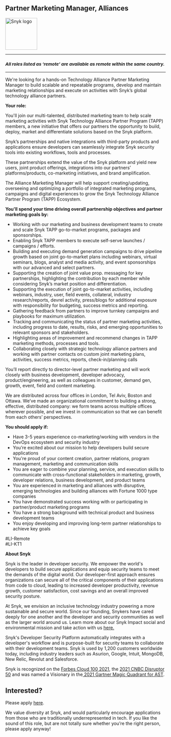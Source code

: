 Partner Marketing Manager, Alliances
---

<img src="https://res.cloudinary.com/snyk/image/upload/v1537345894/press-kit/brand/logo-black.png" width="100" alt="Snyk logo" />

<hr>
<h3><em><strong><sub>All roles listed as ‘remote’ are available as remote within the same country.</sub></strong></em></h3>
<hr>
<p><span style="font-weight: 400;">We're looking for a hands-on Technology Alliance Partner Marketing Manager to build scalable and repeatable programs, develop and maintain marketing relationships and execute on activities with Snyk’s global technology alliance partners.&nbsp;</span></p>
<p><strong>Your role:</strong></p>
<p><span style="font-weight: 400;">You'll join our multi-talented, distributed marketing team to help scale marketing activities with Snyk Technology Alliance Partner Program (TAPP) members, a new initiative that offers our partners the opportunity to build, deploy, market and differentiate solutions based on the Snyk platform.&nbsp;</span></p>
<p><span style="font-weight: 400;">Snyk’s partnerships and native integrations with third-party products and applications ensure developers can seamlessly integrate Snyk security tools into existing workflows, tools and processes.</span></p>
<p><span style="font-weight: 400;">These partnerships extend the value of the Snyk platform and yield new users, joint product offerings, integrations into our partners’ platforms/products, co-marketing initiatives, and brand amplification.&nbsp;&nbsp;&nbsp;</span></p>
<p><span style="font-weight: 400;">The Alliance Marketing Manager will help support creating/updating, overseeing and optimizing a portfolio of integrated marketing programs, campaigns and digital experiences to grow the Snyk Technology Alliance Partner Program (TAPP) Ecosystem.</span></p>
<p><strong>You'll spend your time driving overall partnership objectives and partner marketing goals by:</strong></p>
<ul>
<li style="font-weight: 400;"><span style="font-weight: 400;">Working with our marketing and business development teams to create and scale Snyk TAPP go-to-market programs, packages and sponsorships.</span></li>
<li style="font-weight: 400;"><span style="font-weight: 400;">Enabling Snyk TAPP members to execute self-serve launches / campaigns / efforts.</span></li>
<li style="font-weight: 400;"><span style="font-weight: 400;">Building and executing demand generation campaigns to drive pipeline growth based on joint go-to-market plans including webinars, virtual seminars, blogs, analyst and media activity, and event sponsorships with our advanced and select partners.</span></li>
<li style="font-weight: 400;"><span style="font-weight: 400;">Supporting the creation of joint value prop. messaging for key partnerships, highlighting the contribution by each member while considering Snyk’s market position and differentiation.</span></li>
<li style="font-weight: 400;"><span style="font-weight: 400;">Supporting the execution of joint go-to-market activities, including webinars, industry, user, field events, collateral, industry research/reports, devrel activity, press/blogs for additional exposure with responsibility for budgeting, success metrics and reporting.&nbsp;</span></li>
<li style="font-weight: 400;"><span style="font-weight: 400;">Gathering feedback from partners to improve turnkey campaigns and playbooks for maximum utilization.</span></li>
<li style="font-weight: 400;"><span style="font-weight: 400;">Tracking and communicating the status of partner marketing activities, including progress to date, results, risks, and emerging opportunities to relevant sponsors and stakeholders.</span></li>
<li style="font-weight: 400;"><span style="font-weight: 400;">Highlighting areas of improvement and recommend changes in TAPP marketing methods, processes and tools.</span></li>
<li style="font-weight: 400;"><span style="font-weight: 400;">Collaborating closely with strategic technology alliance partners and working with partner contacts on custom joint marketing plans, activities, success metrics, reports, check-in/planning calls&nbsp;&nbsp;&nbsp;</span></li>
</ul>
<p><span style="font-weight: 400;">You’ll report directly to director-level partner marketing and will work closely with business development, developer advocacy, product/engineering, as well as colleagues in customer, demand gen, growth, event, field and content marketing.</span></p>
<p><span style="font-weight: 400;">We are distributed across four offices in London, Tel Aviv, Boston and Ottawa. We’ve made an organizational commitment to building a strong, effective, distributed company: we form teams across multiple offices wherever possible, and we invest in communication so that we can benefit from each others’ perspectives.&nbsp;</span></p>
<p><strong>You should apply if:</strong></p>
<ul>
<li style="font-weight: 400;"><span style="font-weight: 400;">Have 3-5 years experience co-marketing/working with vendors in the DevOps ecosystem and security industry&nbsp;</span></li>
<li style="font-weight: 400;"><span style="font-weight: 400;">You’re excited about our mission to help developers build secure applications&nbsp;&nbsp;</span></li>
<li style="font-weight: 400;"><span style="font-weight: 400;">You're proud of your content creation, partner relations, program management, marketing and communication skills</span></li>
<li style="font-weight: 400;"><span style="font-weight: 400;">You are eager to combine your planning, service, and execution skills to communicate with cross-functional stakeholders in marketing, growth, developer relations, business development, and product teams</span></li>
<li style="font-weight: 400;"><span style="font-weight: 400;">You are experienced in marketing and alliances with disruptive, emerging technologies and building alliances with Fortune 1000 type companies</span></li>
<li style="font-weight: 400;"><span style="font-weight: 400;">You have demonstrated success working with or participating in partner/product marketing programs&nbsp;</span></li>
<li style="font-weight: 400;"><span style="font-weight: 400;">You have a strong background with technical product and business development teams</span></li>
<li style="font-weight: 400;"><span style="font-weight: 400;">You enjoy developing and improving long-term partner relationships to achieve key goals</span></li>
</ul>
<p><span style="font-weight: 400;">#LI-Remote<br>#LI-KT1</span></p><div class="content-conclusion"><p><strong>About Snyk</strong></p>
<p><span style="font-weight: 400;">Snyk is the leader in developer security. We empower the world's developers to build secure applications and equip security teams to meet the demands of the digital world. Our developer-first approach ensures organizations can secure all of the critical components of their applications from code to cloud, leading to increased developer productivity, revenue growth, customer satisfaction, cost savings and an overall improved security posture.&nbsp;</span></p>
<p><span style="font-weight: 400;">At Snyk, we envision an inclusive technology industry powering a more sustainable and secure world.</span> <span style="font-weight: 400;">Since our founding, Snykers have cared deeply for one another and the developer and security communities as well as the larger world around us. Learn more about our Snyk Impact social and environmental mission and take action with us </span><a href="https://snyk.io/about/snyk-impact/"><span style="font-weight: 400;">here.</span></a></p>
<p><span style="font-weight: 400;">Snyk's Developer Security Platform automatically integrates with a developer's workflow and is purpose-built for security teams to collaborate with their development teams. Snyk is used by 1,200 customers worldwide today, including industry leaders such as Asurion, Google, Intuit, MongoDB, New Relic, Revolut and Salesforce.</span></p>
<p><span style="font-weight: 400;">Snyk is recognized on the </span><a href="https://www.forbes.com/cloud100/#6f24b5ba5f94"><span style="font-weight: 400;">Forbes Cloud 100 2021</span></a><span style="font-weight: 400;">, the </span><a href="https://www.cnbc.com/2021/05/25/these-are-the-2021-cnbc-disruptor-50-companies.html"><span style="font-weight: 400;">2021 CNBC Disruptor 50</span></a><span style="font-weight: 400;"> and was named a Visionary in the</span><a href="https://snyk.io/blog/snyk-visionary-2021-gartner-magic-quadrant-for-ast/"><span style="font-weight: 400;"> 2021 Gartner Magic Quadrant for AST</span></a><span style="font-weight: 400;">.</span></p></div>

Interested?
---

Please apply [here](https://boards.greenhouse.io/snyk/jobs/6389735002#app).

We value diversity at Snyk, and would particularly encourage applications from those who are traditionally underrepresented in tech.
If you like the sound of this role, but are not totally sure whether you’re the right person, please apply anyway!
